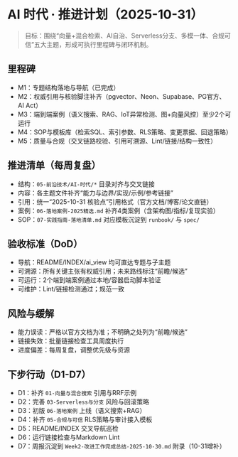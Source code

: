 # AI 时代 · 推进计划（2025-10-31）

> 目标：围绕“向量+混合检索、AI自治、Serverless分支、多模一体、合规可信”五大主题，形成可执行里程碑与闭环机制。

## 里程碑

- M1：专题结构落地与导航（已完成）
- M2：权威引用与核验脚注补齐（pgvector、Neon、Supabase、PG官方、AI Act）
- M3：端到端案例（语义搜索、RAG、IoT异常检测、图+向量风控）至少2个可运行
- M4：SOP与模板库（检索SQL、索引参数、RLS策略、变更票据、回退策略）
- M5：质量与合规（交叉链路校验、引用可溯源、Lint/链接/结构一致性）

## 推进清单（每周复盘）

- 结构：`05-前沿技术/AI-时代/*` 目录对齐与交叉链接
- 内容：各主题文件补齐“能力与边界/实现/示例/参考链接”
- 引用：统一“2025-10-31 核验点”引用格式（官方文档/博客/论文直链）
- 案例：`06-落地案例-2025精选.md` 补齐4类案例（含架构图/指标/复现实验）
- SOP：`07-实践指南-落地清单.md` 对应模板沉淀到 `runbook/` 与 `spec/`

## 验收标准（DoD）

- 导航：README/INDEX/ai_view 均可直达专题与子主题
- 可溯源：所有关键主张有权威引用；未来路线标注“前瞻/候选”
- 可运行：2个端到端案例通过本地/容器启动脚本验证
- 可维护：Lint/链接检测通过；规范一致

## 风险与缓解

- 能力误读：严格以官方文档为准；不明确之处列为“前瞻/候选”
- 链接失效：批量链接检查工具周度执行
- 进度偏差：每周复盘，调整优先级与资源

## 下步行动（D1-D7）

- D1：补齐 `01-向量与混合搜索` 引用与RRF示例
- D2：完善 `03-Serverless与分支` 风险与回滚策略
- D3：初版 `06-落地案例` 上线（语义搜索+RAG）
- D4：补齐 `05-合规与可信` RLS策略与审计接入模板
- D5：README/INDEX 交叉导航巡检
- D6：运行链接检查与Markdown Lint
- D7：周报沉淀到 `Week2-改进工作完成总结-2025-10-30.md` 附录（10-31增补）
